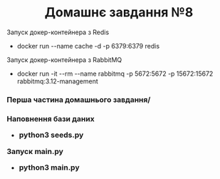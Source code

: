 <h1 align="center">Домашнє завдання №8</h1>

Запуск докер-контейнера з Redis
- docker run --name cache -d -p 6379:6379 redis

Запуск докер-контейнера з RabbitMQ

- docker run -it --rm --name rabbitmq -p 5672:5672 -p 15672:15672 rabbitmq:3.12-management

<h3>Перша частина домашнього завдання/<h3>


Наповнення бази даних

- python3 seeds.py


Запуск main.py

 - python3 main.py

